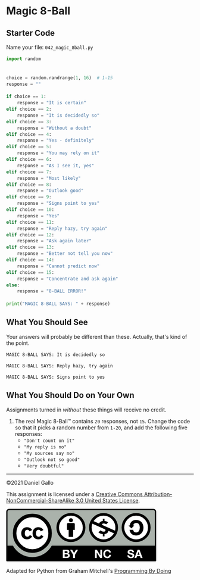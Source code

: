 # Magic 8-Ball

## Starter Code
Name your file: `042_magic_8ball.py`
```python
import random


choice = random.randrange(1, 16)  # 1-15
response = ""

if choice == 1:
    response = "It is certain"
elif choice == 2:
    response = "It is decidedly so"
elif choice == 3:
    response = "Without a doubt"
elif choice == 4:
    response = "Yes - definitely"
elif choice == 5:
    response = "You may rely on it"
elif choice == 6:
    response = "As I see it, yes"
elif choice == 7:
    response = "Most likely"
elif choice == 8:
    response = "Outlook good"
elif choice == 9:
    response = "Signs point to yes"
elif choice == 10:
    response = "Yes"
elif choice == 11:
    response = "Reply hazy, try again"
elif choice == 12:
    response = "Ask again later"
elif choice == 13:
    response = "Better not tell you now"
elif choice == 14:
    response = "Cannot predict now"
elif choice == 15:
    response = "Concentrate and ask again"
else:
    response = "8-BALL ERROR!"

print("MAGIC 8-BALL SAYS: " + response)

```

What You Should See
-------------------
Your answers will probably be different than these. Actually, that's kind of the point.
```
MAGIC 8-BALL SAYS: It is decidedly so

```

```
MAGIC 8-BALL SAYS: Reply hazy, try again

```

```
MAGIC 8-BALL SAYS: Signs point to yes

```

What You Should Do on Your Own
------------------------------
Assignments turned in *without* these things will receive
no credit.

1. The real Magic 8-Ball™ contains `20` responses, not `15`. Change the code so that it picks a random
 number from `1-20`, and add the following five responses:
	* `"Don't count on it"`
	* `"My reply is no"`
	* `"My sources say no"`
	* `"Outlook not so good"`
	* `"Very doubtful"`
---


©2021 Daniel Gallo


This assignment is licensed under a
[Creative Commons Attribution-NonCommercial-ShareAlike 3.0 United States License](https://creativecommons.org/licenses/by-nc-sa/3.0/us/deed.en_US).  

![Creative Commons License](images/by-nc-sa.png)


Adapted for Python from Graham Mitchell's [Programming By Doing](https://programmingbydoing.com/)